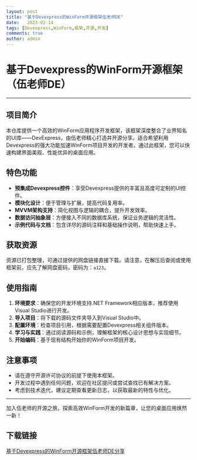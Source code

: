 ```yaml
---
layout: post
title: "基于Devexpress的WinForm开源框架伍老师DE"
date:   2023-02-14
tags: [Devexpress,WinForm,框架,开源,开发]
comments: true
author: admin
---
```

# 基于Devexpress的WinForm开源框架（伍老师DE）

---

## 项目简介

本仓库提供一个高效的WinForm应用程序开发框架，该框架深度整合了业界知名的UI库——DevExpress，由伍老师精心打造并开源分享。适合希望利用Devexpress的强大功能加速WinForm项目开发的开发者。通过此框架，您可以快速构建界面美观、性能优异的桌面应用。

## 特色功能

- **预集成Devexpress控件**：享受Devexpress提供的丰富且高度可定制的UI控件。
- **模块化设计**：便于管理与扩展，提高代码复用率。
- **MVVM架构支持**：简化视图与逻辑的耦合，提升开发效率。
- **数据访问抽象层**：方便接入不同的数据库系统，保证业务逻辑的灵活性。
- **示例代码与文档**：包含详尽的源码注释和基础操作说明，帮助快速上手。

## 获取资源

资源已打包整理，可通过提供的网盘链接直接下载。请注意，在解压后查阅或使用框架前，应先了解网盘密码，密码为：`a123`。

## 使用指南

1. **环境要求**：确保您的开发环境支持.NET Framework相应版本，推荐使用Visual Studio进行开发。
2. **导入项目**：将下载的源码文件夹导入到Visual Studio中。
3. **配置环境**：检查项目引用，根据需要配置Devexpress相关组件版本。
4. **学习与实践**：通过阅读源码和示例，理解框架的核心设计思想与实现细节。
5. **开始编码**：基于现有结构开始你的WinForm项目开发。

## 注意事项

- 请在遵守开源许可协议的前提下使用本框架。
- 开发过程中遇到任何问题，欢迎在社区提问或尝试查找已有解决方案。
- 考虑到技术迭代，建议定期查看更新日志，以获取最新的特性与优化。

---

加入伍老师的开源之旅，探索高效WinForm开发的新篇章，让您的桌面应用焕然一新！

## 下载链接

[基于Devexpress的WinForm开源框架伍老师DE分享](https://pan.quark.cn/s/6b3c2667ca33)